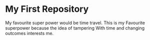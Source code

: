 # My First Repository 

My favourite super power would be time travel. This is my 
Favourite superpower because the idea of tampering 
With time and changing outcomes interests me.
